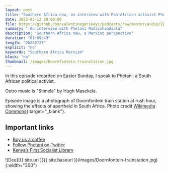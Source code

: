 ```yaml
---
layout: post
title: "Southern Africa now, an interview with Pan-African activist Phethani Madzivhandila"
date: 2023-05-12 20:00:00
file: https://github.com/valentinegarikayi/podcasts/raw/master/audio/Ep11_2023_Phetani.mp3
summary: " An interview with Phetani Madzivhandiala"
description: "Southern Africa now, a Marxist perspective"
duration: "01:09:43"
length: "26238727"
explicit: "no"
keywords: "Southern Africa Marxism"
block: "no"
thumbnail: /images/Doornfontein-trainstation.jpg
---
```


In this episode recorded on Easter Sunday, I speak to Phetani, a South African political activist.

Outro music is "Stimela" by Hugh Masekela.

Episode image is a photograph of Doornfontein train station at rush hour, showing the effects of apartheid in South Africa. Photo credit [Wikimedia Commons](https://commons.wikimedia.org/wiki/File:Doornfontein-trainstation.jpg){:target="_blank"}.


<!--more-->

## Important links
* [Buy us a coffee](https://www.buymeacoffee.com/frangarika7)
* [Follow Phetani on Twitter](https://twitter.com/phethani4)
* [Kenya’s First Socialist Library](https://www.rosalux.de/en/news/id/41361/kenyas-first-socialist-library)

![Dee]({{ site.url }}{{ site.baseurl }}/images/Doornfontein-trainstation.jpg){:width="300"}

<!-- Google tag (gtag.js) -->
<script async src="https://www.googletagmanager.com/gtag/js?id=G-02DTBF3N7T"></script>
<script>
  window.dataLayer = window.dataLayer || [];
  function gtag(){dataLayer.push(arguments);}
  gtag('js', new Date());

  gtag('config', 'G-02DTBF3N7T');
</script>
